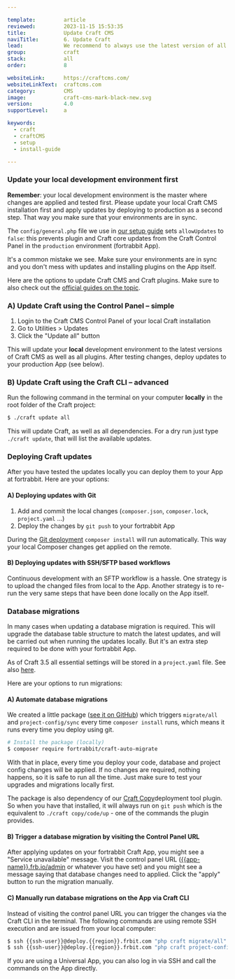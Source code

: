 ```yaml
---

template:         article
reviewed:         2023-11-15 15:53:35
title:            Update Craft CMS
naviTitle:        6. Update Craft
lead:             We recommend to always use the latest version of all software for security reasons. Mind that you are responsible for the software you write yourself and use. Here are some strategies to best keep Craft CMS up-to-date.
group:            craft
stack:            all
order:            8

websiteLink:      https://craftcms.com/
websiteLinkText:  craftcms.com
category:         CMS
image:            craft-cms-mark-black-new.svg
version:          4.0
supportLevel:     a

keywords:
  - craft
  - craftCMS
  - setup
  - install-guide

---
```


 

### Update your local development environment first

**Remember**: your local development environment is the master where changes are applied and tested first. Please update your local Craft CMS installation first and apply updates by deploying to production as a second step. That way you make sure that your environments are in sync.

The `config/general.php` file we use in [our setup guide](/craft-setup#toc-configuration-settings) sets `allowUpdates` to `false`: this prevents plugin and Craft core updates from the Craft Control Panel in the `production` environment (fortrabbit App).

It's a common mistake we see. Make sure your environments are in sync and you don't mess with updates and installing plugins on the App itself. 

Here are the options to update Craft CMS and Craft plugins. Make sure to also check out the [official guides on the topic](https://craftcms.com/docs/3.x/updating.html).


### A) Update Craft using the Control Panel – simple

1. Login to the Craft CMS Control Panel of your local Craft installation
2. Go to Utilities > Updates
3. Click the "Update all" button

This will update your **local** development environment to the latest versions of Craft CMS as well as all plugins. After testing changes, deploy updates to your production App (see below).


### B) Update Craft using the Craft CLI – advanced

Run the following command in the terminal on your computer **locally** in the root folder of the Craft project:

```bash
$ ./craft update all
```

This will update Craft, as well as all dependencies. For a dry run just type `./craft update`, that will list the available updates.


### Deploying Craft updates

After you have tested the updates locally you can deploy them to your App at fortrabbit. Here are your options:


#### A) Deploying updates with Git

1. Add and commit the local changes (`composer.json`, `composer.lock`, `project.yaml` …)
2. Deploy the changes by `git push` to your fortrabbit App

During the [Git deployment](/git-deployment) `composer install` will run automatically. This way your local Composer changes get applied on the remote. 


#### B) Deploying updates with SSH/SFTP based workflows

Continuous development with an SFTP workflow is a hassle. One strategy is to upload the changed files from local to the App. Another strategy is to re-run the very same steps that have been done locally on the App itself.


### Database migrations

In many cases when updating a database migration is required. This will upgrade the database table structure to match the latest updates, and will be carried out when running the updates locally. But it's an extra step required to be done with your fortrabbit App.

As of Craft 3.5 all essential settings will be stored in a `project.yaml` file. See also [here](/craft-tune#toc-using-project-config).

Here are your options to run migrations:


#### A) Automate database migrations

We created a little package ([see it on GitHub](https://github.com/fortrabbit/craft-auto-migrate)) which triggers `migrate/all` and `project-config/sync` every time `composer install` runs, which means it runs every time you deploy using git.

```bash
# Install the package (locally)
$ composer require fortrabbit/craft-auto-migrate
```

With that in place, every time you deploy your code, database and project config changes will be applied. If no changes are required, nothing happens, so it is safe to run all the time. Just make sure to test your upgrades and migrations locally first.

The package is also dependency of our [Craft Copy](https://github.com/fortrabbit/craft-copy)deployment tool plugin. So when you have that installed, it will always run on `git push` which is the equivalent to `./craft copy/code/up` - one of the commands the plugin provides.


#### B) Trigger a database migration by visiting the Control Panel URL

After applying updates on your fortrabbit Craft App, you might see a "Service unavailable" message. Visit the control panel URL ([{{app-name}}.frb.io/admin](https://{{app-name}}.frb.io/admin) or whatever you have set) and you might see a message saying that database changes need to applied. Click the "apply" button to run the migration manually. 


#### C) Manually run database migrations on the App via Craft CLI

Instead of visiting the control panel URL you can trigger the changes via the Craft CLI in the terminal. The following commands are using remote SSH execution and are issued from your local computer:

```bash
$ ssh {{ssh-user}}@deploy.{{region}}.frbit.com "php craft migrate/all"
$ ssh {{ssh-user}}@deploy.{{region}}.frbit.com "php craft project-config/apply"
```

If you are using a Universal App, you can also log in via SSH and call the commands on the App directly.



